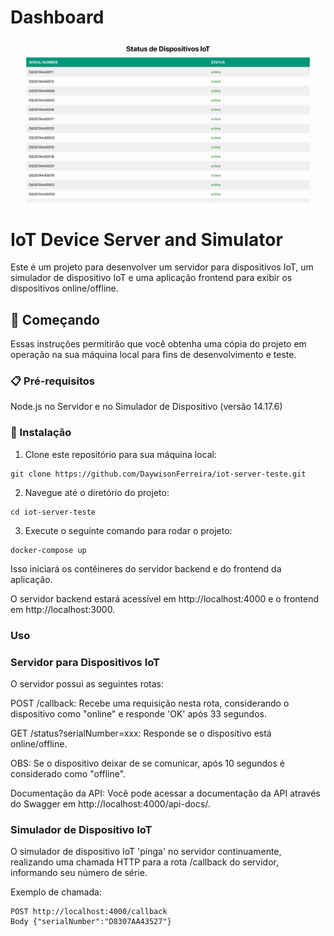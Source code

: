 # Dashboard
![Exemplo](images/example.gif)

# IoT Device Server and Simulator
Este é um projeto para desenvolver um servidor para dispositivos IoT, um simulador de dispositivo IoT e uma aplicação frontend para exibir os dispositivos online/offline.

## 🚀 Começando
Essas instruções permitirão que você obtenha uma cópia do projeto em operação na sua máquina local para fins de desenvolvimento e teste.

### 📋 Pré-requisitos
Node.js no Servidor e no Simulador de Dispositivo (versão 14.17.6)

### 🔧 Instalação
1. Clone este repositório para sua máquina local:
```
git clone https://github.com/DaywisonFerreira/iot-server-teste.git
```
2. Navegue até o diretório do projeto:
```
cd iot-server-teste
```
3. Execute o seguinte comando para rodar o projeto:
```
docker-compose up
```
Isso iniciará os contêineres do servidor backend e do frontend da aplicação.

O servidor backend estará acessível em http://localhost:4000 e o frontend em http://localhost:3000.

### Uso
### Servidor para Dispositivos IoT
O servidor possui as seguintes rotas:

POST /callback: Recebe uma requisição nesta rota, considerando o dispositivo como "online" e responde 'OK' após 33 segundos.

GET /status?serialNumber=xxx: Responde se o dispositivo está online/offline.

OBS: Se o dispositivo deixar de se comunicar, após 10 segundos é considerado como "offline".

Documentação da API: Você pode acessar a documentação da API através do Swagger em http://localhost:4000/api-docs/.

### Simulador de Dispositivo IoT
O simulador de dispositivo IoT 'pinga' no servidor continuamente, realizando uma chamada HTTP para a rota /callback do servidor, informando seu número de série.

Exemplo de chamada:
```
POST http://localhost:4000/callback
Body {"serialNumber":"D8307AA43527"}
```
